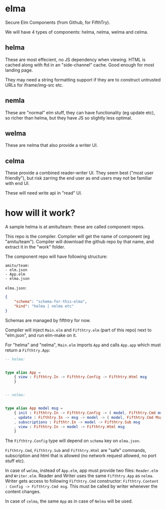 # elma

Secure Elm Components (from Github, for FifthTry).

We will have 4 types of components: helma, nelma, welma and celma. 

## helma

These are most effecient, no JS dependency when viewing. HTML is cached along with ftd in an "side-channel" cache. Good enough for most landing page.

They may need a string formatting support if they are to construct untrusted URLs for iframe/img-src etc.

## nemla

These are "normal" elm stuff, they can have functionality (eg update etc), so richer than helma, but they have JS so slightly less optimal.

## welma

These are nelma that also provide a writer UI.

## celma

These provide a combined reader-writer UI. They seem best ("most user friendly"), but risk zarring the end user as end users may not be familiar with end UI.

These will need write api in "read" UI.

# how will it work?

A sample helma is at amitu/team: these are called component repos.

This repo is the compiler. Compiler will get the name of component (eg "amitu/team"). Compiler will download the github repo by that name, and extract it in the "work" folder.

The component repo will have following structure:

```
amitu/team:
- elm.json
- App.elm
- elma.json
```

`elma.json`:

```json
{
    "schema": "schema-for-this-elma",
    "kind": "helma | nelma etc"
}
```

Schemas are managed by fifthtry for now.

Compiler will inject `Main.elm` and `Fifthtry.elm` (part of this repo) next to "elm.json", and run elm-make on it.

For "helma" and "nelma", `Main.elm` imports `App` and calls `App.app` which must return a `Fifthtry.App`:

```elm
-- helma:


type alias App =
    { view : Fifthtry.In -> Fifthtry.Config -> Fifthtry.Html msg
    }


-- nelma:


type alias App model msg =
    { init : Fifthtry.In -> Fifthtry.Config -> ( model, Fifthtry.Cmd msg )
    , update : Fifthtry.In -> msg -> model -> ( model, Fifthtry.Cmd Msg msg )
    , subscriptions : Fifthtr.In -> model -> Fifthtry.Sub msg
    , view : Fifthtry.In -> model -> Fifthtry.Html msg
    }
```

The `Fifthtry.Config` type will depend on `schema` key on `elma.json`.

`Fifthtry.Cmd`, `Fifthtry.Sub` and `Fifthtry.Html` are "safe" commands, subscription and html that is allowed (no network request allowed, no port stuff etc).

In case of `welma`, instead of `App.elm`, app must provide two files: `Reader.elm` and `Writer.elm`. Reader and Writer uses the same `Fifthtry.App` as `nelma`. Writer gets access to following `Fifthtry.Cmd` constructor: `Fifthtry.Content : Config -> Fifthtry.Cmd msg`. This must be called by writer whenever the content changes.

In case of `celma`, the same `App` as in case of `Nelma` will be used.

